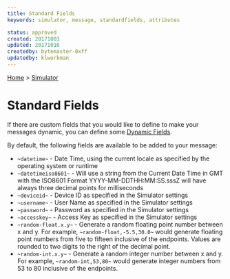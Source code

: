 ```yaml
---
title: Standard Fields
keywords: simulator, message, standardfields, attributes

status: approved
created: 20171003
updated: 20171016
createdby: bytemaster-0xff
updatedby: klworkman
---
```

[Home](../Index.md) > [Simulator](Index.md)

# Standard Fields

If there are custom fields that you would like to define to make your messages dynamic, you can define some [Dynamic Fields](DynamicFields.md).

By default, the following fields are available to be added to your message:

* `~datetime~` - Date Time, using the current locale as specified by the operating system or runtime
* `~datetimeiso8601~` - Will use a string from the Current Date Time in GMT with the ISO8601 Format YYYY-MM-DDTHH:MM:SS.sssZ will have always three decimal points for milliseconds
* `~deviceid~` - Device ID as specified in the Simulator settings
* `~username~` - User Name as specified in the Simulator settings
* `~password~` - Password as specified in the Simulator settings
* `~accesskey~` - Access Key as specified in the Simulator settings
* `~random-float.x.y~` - Generate a random floating point number between x and y.  For example,  `~random-float,-5.5,30.0~` would generate floating point numbers from five to fifteen inclusive of the endpoints.  Values are rounded to two digits to the right of the decimal point.
* `~random-int.x.y~` - Generate a random integer number between x and y.  For example, `~random-int,53,80~` would generate integer numbers from 53 to 80 inclusive of the endpoints.
